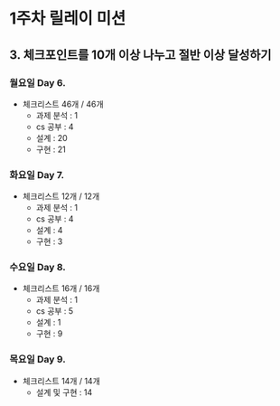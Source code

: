 # 1주차 릴레이 미션
## 3. 체크포인트를 10개 이상 나누고 절반 이상 달성하기

### 월요일 Day 6.
- 체크리스트 46개 / 46개
  - 과제 분석 : 1
  - cs 공부 : 4
  - 설계 : 20
  - 구현 : 21

### 화요일 Day 7.
- 체크리스트 12개 / 12개
  - 과제 분석 : 1
  - cs 공부 : 4
  - 설계 : 4
  - 구현 : 3

### 수요일 Day 8.
- 체크리스트 16개 / 16개
  - 과제 분석 : 1
  - cs 공부 : 5
  - 설계 : 1
  - 구현 : 9

### 목요일 Day 9.
- 체크리스트 14개 / 14개
  - 설계 및 구현 : 14
